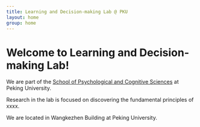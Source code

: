 ```yaml
---
title: Learning and Decision-making Lab @ PKU
layout: home
group: home
---
```


# Welcome to Learning and Decision-making Lab!

We are part of the [School of Psychological and Cognitive Sciences](http://psy.pku.edu.cn) at Peking University. 

Research in the lab is focused on discovering the fundamental principles of xxxx.

We are located in Wangkezhen Building at Peking University.

